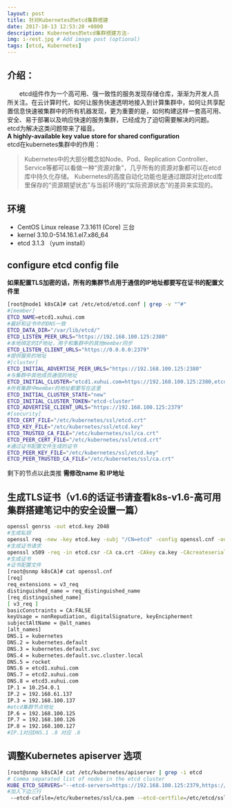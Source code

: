 ```yaml
---
layout: post
title: 针对Kubernetes的etcd集群搭建
date: 2017-10-13 12:53:20 +0800
description: Kubernetes的etcd集群搭建方法-
img: i-rest.jpg # Add image post (optional)
tags: [etcd, Kubernetes]
---
```

## 介绍：
  　　etcd组件作为一个高可用、强一致性的服务发现存储仓库，渐渐为开发人员所关注。在云计算时代，如何让服务快速透明地接入到计算集群中，如何让共享配置信息快速被集群中的所有机器发现，更为重要的是，如何构建这样一套高可用、安全、易于部署以及响应快速的服务集群，已经成为了迫切需要解决的问题。etcd为解决这类问题带来了福音。  
  **A highly-available key value store for shared configuration**  
  etcd在kubernetes集群中的作用：  
> Kubernetes中的大部分概念如Node、Pod、Replication Controller、Service等都可以看做一种“资源对象”，几乎所有的资源对象都可以在etcd库中持久化存储。
> Kubernetes的高度自动化功能也是通过跟踪对比etcd库里保存的“资源期望状态”与当前环境的“实际资源状态”的差异来实现的。
## 环境
- CentOS Linux release 7.3.1611 (Core) 三台 
- kernel 3.10.0-514.16.1.el7.x86_64 
- etcd 3.1.3 （yum install）

## configure etcd config file
 **如果配置TLS加密的话，所有的集群节点用于通信的IP地址都要写在证书的配置文件里** 
```bash
[root@node1 k8sCA]# cat /etc/etcd/etcd.conf | grep -v "^#"
#[member]
ETCD_NAME=etcd1.xuhui.com
#最好和证书中的DNS一致
ETCD_DATA_DIR="/var/lib/etcd/"
ETCD_LISTEN_PEER_URLS="https://192.168.100.125:2380"
#本地绑定的IP地址，用于和集群中的其他member同步
ETCD_LISTEN_CLIENT_URLS="https://0.0.0.0:2379"
#提供服务的地址
#[cluster]
ETCD_INITIAL_ADVERTISE_PEER_URLS="https://192.168.100.125:2380"
#与集群中其他成员通信的地址
ETCD_INITIAL_CLUSTER="etcd1.xuhui.com=https://192.168.100.125:2380,etcd2.xuhui.com=https://192.168.100.126:2380,etcd3.xuhui.com=https://192.168.100.127:2380"
#所有集群中member的地址都要写在这里
ETCD_INITIAL_CLUSTER_STATE="new"
ETCD_INITIAL_CLUSTER_TOKEN="etcd-cluster"
ETCD_ADVERTISE_CLIENT_URLS="https://192.168.100.125:2379"
#[security]
ETCD_CERT_FILE="/etc/kubernetes/ssl/etcd.crt"
ETCD_KEY_FILE="/etc/kubernetes/ssl/etcd.key"
ETCD_TRUSTED_CA_FILE="/etc/kubernetes/ssl/ca.crt"
ETCD_PEER_CERT_FILE="/etc/kubernetes/ssl/etcd.crt"
#通过证书配置文件生成的证书
ETCD_PEER_KEY_FILE="/etc/kubernetes/ssl/etcd.key"
ETCD_PEER_TRUSTED_CA_FILE="/etc/kubernetes/ssl/ca.crt"
```
 剩下的节点以此类推 
 **需修改name 和 IP地址** 

## 生成TLS证书（v1.6的话证书请查看k8s-v1.6-高可用集群搭建笔记中的安全设置一篇）
```bash
openssl genrss -out etcd.key 2048
#生成私钥
openssl req -new -key etcd.key -subj "/CN=etcd" -config openssl.cnf -out etcd.csr
#生成证书请求
openssl x509 -req -in etcd.csr -CA ca.crt -CAkey ca.key -CAcreateserial -days 5000 -extensions v3_req -extfile openssl.cnf -out etcd.crt
#生成证书
#证书配置文件
[root@snmp k8sCA]# cat openssl.cnf 
[req]
req_extensions = v3_req
distinguished_name = req_distinguished_name
[req_distinguished_name]
[ v3_req ]
basicConstraints = CA:FALSE
keyUsage = nonRepudiation, digitalSignature, keyEncipherment
subjectAltName = @alt_names
[alt_names]
DNS.1 = kubernetes
DNS.2 = kubernetes.default
DNS.3 = kubernetes.default.svc
DNS.4 = kubernetes.default.svc.cluster.local
DNS.5 = rocket
DNS.6 = etcd1.xuhui.com
DNS.7 = etcd2.xuhui.com
DNS.8 = etcd3.xuhui.com
IP.1 = 10.254.0.1
IP.2 = 192.168.61.137
IP.3 = 192.168.100.137
#etcd集群节点地址
IP.6 = 192.168.100.125
IP.7 = 192.168.100.126
IP.8 = 192.168.100.127
#IP.1对应DNS.1 .8 对应 .8
```
## 调整Kubernetes apiserver 选项
```bash
[root@snmp k8sCA]# cat /etc/kubernetes/apiserver | grep -i etcd
# Comma separated list of nodes in the etcd cluster
KUBE_ETCD_SERVERS="--etcd-servers=https://192.168.100.125:2379,https://192.168.100.126:2379,https://192.168.100.127:2379"
#加入下边三行
 --etcd-cafile=/etc/kubernetes/ssl/ca.pem --etcd-certfile=/etc/etcd/ssl/etcd.pem --etcd-keyfile=/etc/etcd/ssl/etcd-key.pem "
```
